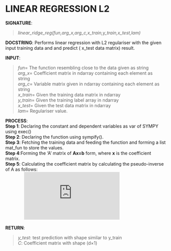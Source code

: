 # LINEAR REGRESSION L2

**SIGNATURE**: 
>_linear_ridge_reg(fun,arg_x,arg_c,x_train,y_train,x_test,lam)_

**DOCSTRING**:
Performs linear regression with L2 regulariser with the given input training data and and predict ( x_test data matrix) result.

**INPUT**:  
>*fun*= The function resembling close to the data given as string  
*arg_x*= Coefficient matrix in ndarray containing each element as string  
*arg_c*= Variable matrix given in ndarray containing each element as string  
*x_train*= Given the training data matrix in ndarray  
*y_train*= Given the training label array in ndarray  
*x_test*= Given the test data matrix in ndarray  
*lam*= Regulariser value.  

**PROCESS**:  
**Step 1**: Declaring the constant and dependent variables as var of SYMPY using exec()  
**Step 2**: Declaring the function using sympify().  
**Step 3**: Fetching the training data and feeding the function and forming a list mat_fun to store the values.  
**Step 4**:Forming the ‘A’ matrix of **Ax=b** form, where **x** is the coefficient matrix.  
**Step 5**: Calculating the coefficient matrix by calculating the pseudo-inverse of A as follows:  
&nbsp;&nbsp;&nbsp;&nbsp;&nbsp;&nbsp;&nbsp;&nbsp;&nbsp;&nbsp;&nbsp;&nbsp;&nbsp;&nbsp;&nbsp;![](http://latex.codecogs.com/gif.latex?%5Ctheta%3D%5Cleft%20%28%20A%5E%7BT%7D%5Cbullet%20A%20&plus;%20%5Cdelta%5E%7B2%7DI%20%5Cright%20%29%5E%7B-1%7DA%5E%7BT%7D%5Cbullet%20Y)  

**RETURN**:  
>*y_test*: test prediction with shape similar to y_train  
*C*: Coefficient matrix with shape (d×1)
